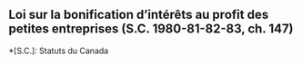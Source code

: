 ## Loi sur la bonification d’intérêts au profit des petites entreprises (S.C. 1980-81-82-83, ch. 147)
  *[S.C.]: Statuts du Canada
